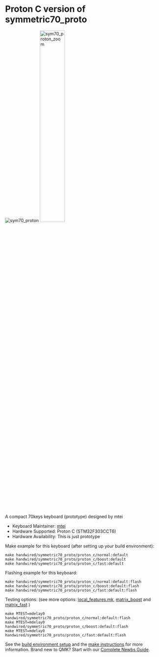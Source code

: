 # Proton C version of symmetric70_proto

![sym70_proton](https://user-images.githubusercontent.com/2170248/204006002-4b9c85b6-e484-44e4-be50-b8f372faa97d.png)
<img width="40%" alt="sym70_proton_zoom" src=
"https://user-images.githubusercontent.com/2170248/204006036-9574717d-5916-4214-9961-a9dc370e99c8.png">

A compact 70keys keyboard (prototype) designed by mtei

* Keyboard Maintainer: [mtei](https://github.com/mtei)
* Hardware Supported: Proton C (STM32F303CCT6)
* Hardware Availability: This is just prototype

Make example for this keyboard (after setting up your build environment):

    make handwired/symmetric70_proto/proton_c/normal:default
    make handwired/symmetric70_proto/proton_c/boost:default
    make handwired/symmetric70_proto/proton_c/fast:default

Flashing example for this keyboard:

    make handwired/symmetric70_proto/proton_c/normal:default:flash
    make handwired/symmetric70_proto/proton_c/boost:default:flash
    make handwired/symmetric70_proto/proton_c/fast:default:flash

Testing options: (see more options: [local_features.mk](../local_features.mk), [matrix_boost](../matrix_boost/readme.md) and [matrix_fast](../matrix_fast/readme.md) )

    make MTEST=mdelay0 handwired/symmetric70_proto/proton_c/normal:default:flash
    make MTEST=mdelay0 handwired/symmetric70_proto/proton_c/boost:default:flash
    make MTEST=mdelay0 handwired/symmetric70_proto/proton_c/fast:default:flash

See the [build environment setup](https://docs.qmk.fm/#/getting_started_build_tools) and the [make instructions](https://docs.qmk.fm/#/getting_started_make_guide) for more information. Brand new to QMK? Start with our [Complete Newbs Guide](https://docs.qmk.fm/#/newbs).
